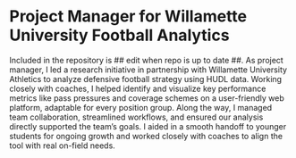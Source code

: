# Project Manager for Willamette University Football Analytics

Included in the repository is ## edit when repo is up to date ##. As project manager, I led a research initiative in partnership with Willamette University Athletics to analyze defensive football strategy using HUDL data. Working closely with coaches, I helped identify and visualize key performance metrics like pass pressures and coverage schemes on a user-friendly web platform, adaptable for every position group. Along the way, I managed team collaboration, streamlined workflows, and ensured our analysis directly supported the team’s goals. I aided in a smooth handoff to younger students for ongoing growth and worked closely with coaches to align the tool with real on-field needs.
